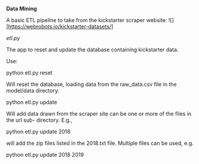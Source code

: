 **Data Mining**

A basic ETL pipeline to take from the kickstarter scraper website:
![][https://webrobots.io/kickstarter-datasets/]

*etl.py*

The app to reset and update the database containing kickstarter data.

Use:

python etl.py reset

Will reset the database, loading data from the raw_data.csv file in the model/data directory.

python etl.py update <file>

Will add data drawn from the scraper site can be one or more of the files in the url sub-
directory. E.g.,

python etl.py update 2018

will add the zip files listed in the 2018.txt file. Multiple files can be used, e.g.

python etl.py update 2018 2019